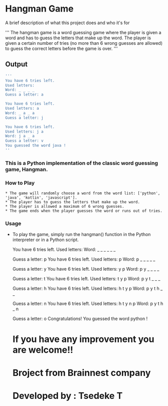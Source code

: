 
# Hangman Game

A brief description of what this project does and who it's for

'''
The hangman game is a word guessing game where the player is given a word and has to guess the letters that make up the word. 
The player is given a certain number of tries (no more than 6 wrong guesses are allowed) to guess the correct letters before the game is over.
'''

## Output
```bash
'''
You have 6 tries left.                                                                                                                                           
Used letters:                                                                                                                                                    
Word: _ _ _ _                                                                                                                                                    
Guess a letter: a 

You have 6 tries left.                                                                                                                                           
Used letters: a                                                                                                                                                  
Word: _ a _ a                                                                                                                                                    
Guess a letter: j    

You have 6 tries left.                                                                                                                                           
Used letters: j a                                                                                                                                                
Word: j a _ a                                                                                                                                                    
Guess a letter: v                                                                                                                                                
You guessed the word java !
''
```
### This is a Python implementation of the classic word guessing game, Hangman.
### How to Play

    * The game will randomly choose a word from the word list: ['python', 'java', 'kotlin', 'javascript'].
    * The player has to guess the letters that make up the word.
    * The player is allowed a maximum of 6 wrong guesses.
    * The game ends when the player guesses the word or runs out of tries.
### Usage
* To play the game, simply run the hangman() function in the Python interpreter or in a Python script.

    You have 6 tries left.
    Used letters: 
    Word: _ _ _ _ _ _

    Guess a letter: p
    You have 6 tries left.
    Used letters: p
    Word: p _ _ _ _ _

    Guess a letter: y
    You have 6 tries left.
    Used letters: y p
    Word: p y _ _ _ _

    Guess a letter: t
    You have 6 tries left.
    Used letters: t y p
    Word: p y t _ _ _

    Guess a letter: h
    You have 6 tries left.
    Used letters: h t y p
    Word: p y t h _ _

    Guess a letter: n
    You have 6 tries left.
    Used letters: h t y n p
    Word: p y t h _ n

    Guess a letter: o
    Congratulations! You guessed the word python !

   # If you have any improvement you are welcome!!
   # Broject from Brainnest company
   # Developed by : Tsedeke T